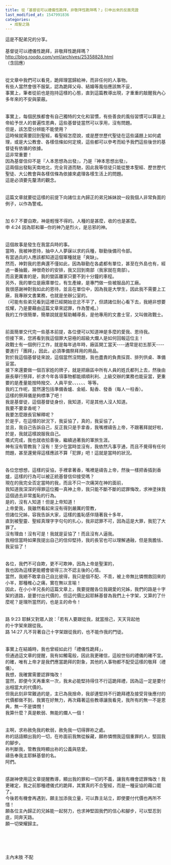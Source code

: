 ```yaml
---
title: 從「基督徒可以禮儀性跪拜，非敬拜性跪拜嗎？」引申出來的反面見證
last_modified_at: 1547991836
categories:
  - 成聖之路
---
```


這是不配弟兄的分享。<br><br><!--more-->基督徒可以禮儀性跪拜，非敬拜性跪拜嗎？<br>http://blog.roodo.com/yml/archives/25358828.html<br>（含回應）<br><br><br>從文章中我們可以看見，跪拜理當歸給神，而非任何的人事物。<br>有些人當然會很不服氣，認為跪拜父母、結婚等風俗應該無不妥，<br>事實上，筆者從前也是抱持這樣的心態，直到這篇教導出現，才重重的敲醒我內心多年來的不安與蒙蔽。<br><br><br>事實上，每個民族都會有自己獨特的文化和習慣，有些善良的風俗習慣可以算是上帝給予世人的普遍性恩典，這些基督徒當然可以享用，沒有問題。<br>但是，該怎麼分辨能不能使用？<br>這時候就需要回到聖經，看聖經怎麼說，或是歷世歷代聖徒在這些議題上如何處理，或是大公教會、各樣信條如何定規，這些都可以參考而給予我們這些後世的基督徒有依循的依據。<br>這非常重要！<br>因為基督信仰不是『人本思想為出發』，乃是『神本思想出發』，<br>這兩個出發點天南地北，完全背道而馳，因此我等信徒只能從整本聖經、歷世歷代聖徒、大公教會與各樣信條為依據來處理各樣生活上的問題。<br>這是必須要先釐清的觀念。<br><br><br>這篇文章就要從這樣的前提下向諸位主內歸正的弟兄姊妹說一段我個人非常負面的例子，以作為警戒。<br>  <br><br>  加 6:7 不要自欺，神是輕慢不得的。人種的是甚麼，收的也是甚麼。<br>  申 4:24 因為耶和華─你的神乃是烈火，是忌邪的神。<br><br><br>這個故事是發生在我當兵時的事。<br>當時，我被神恩待，抽中人人夢寐以求的兵種，聯勤後備司令部。<br>有當過兵的人應該都知道這個軍種就是「爽缺」。<br>然而，神對我的恩典還不僅如此，因為聯勤在各處都有單位，甚至在外島也有，經過一番抽籤，神很奇妙的安排，我又回到南部（我家就在南部）。<br>而且更厲害的是，我的營區離家只要不到十分鐘的車程。<br>另外，我的單位是廠庫單位，有生產線，是專門做一些被服品的工廠。<br>我很感謝神對我如此的恩待，並且在單位中，因為我是大學生，因此我不需要上工廠，我專辦文書業務，也就是坐辦公室的。<br>（可能有些弟兄看到這裡已經開始忿忿不平了，但請諸位耐心看下去，我絕非想要炫耀，乃是要藉由這篇文章來認罪，作為警戒。）<br>我的工作很簡單，簡單說就是幫助輔導長，是他專用的文書士官，又叫做政戰士。<br><br><br>前面簡單交代完一些基本前提，各位便可以知道神是多麼的愛我、恩待我。<br>但接下來，您將看到我這個罪大惡極的超級大爛人是如何回報這位主！<br>政戰士有一個例行工作，就是每年過年時，廠區開工當天----通常是初五那天----要進行「團拜」，因此，必須準備祭拜用的用品。<br>對於我這個基督徒來說，這個當然沒問題，我也盡責的負責採買、排列供桌、準備妥當。<br>接下來還要做一個百家姓的牌子，就是把廠區中所有人員的姓氏都列上去，然後由廠長舉行祭拜，祈求今年各項事物都能順順利利、上級交辦的業務也能妥當，更重要的是產量能按時撥交、人員平安、、、、、、等等。<br>我的工作呢，當然還包括準備香爐、金紙、點香、發香（每人一柱香）。<br>這樣的祭拜儀是夠標準了吧！<br>我是基督徒，這個基督徒身份，我知道，可是其他人沒人知道。<br>我要不要拿香呢？<br>我要怎麼跟長官解釋呢？<br>於是乎，在這樣的狀況下，我妥協了，真的，我妥協了，<br>並且，我自己告訴自己，反正我只是手拿香，我嘴裡禱告上帝，不跟著拜就好啦，<br>於是，我就這樣說服我自己。<br>儀式完成，我也就收拾善後，繼續過著我的軍旅生涯。<br>神有沒有管教我？沒有！至少在當時並沒有，我依然凡事亨通，而且不覺得有任何問題，甚至還覺得這樣應該不算「犯罪」吧！這就是當時的狀況。<br><br><br>各位您想想，這樣的妥協，手裡拿著香，嘴裡是禱告上帝，然後一樣把香插到香爐，這樣的行為可以被正統基督信仰接受嗎？<br>現在的我完全否定當時的我，而且不只一次痛哭在神的面前，<br>我知道我深深的得罪這位獨一真神上帝，我只能不斷不斷的認罪悔改，求神塗抹我這個過去非常羞恥的行為。<br>是的，沒有人知道！但是上帝知道！<br>上帝愛我，我雖然看起來沒有得到嚴厲的管教，<br>但諸位兄姊，容我告訴大家，這樣的羞恥感伴隨著我十多年，<br>直到被聖靈、聖經真理字字句句的扎心，我非認罪不可，因為這是大罪，我犯了大罪了。<br>沒有理由！沒有可是！我就是妥協了！而且沒有人逼我。<br>我相信當時如果我提出自己的信仰堅持，我的長官也可以理解通融，但是我膽怯、我妥協了！<br><br><br>各位，我們不可自欺，更不可欺神，因為上帝是聖潔的，<br>我也因為這樣更能體會彼得三次不認主後的心情。<br>當然，我絕不敢拿自己自比彼得，我只是個不配、不乖，被上帝無比憐憫救回來的小羊，那種椎心之痛，實在無以言喻！<br>因此，在小小羊兄長的這篇文章上，我要提醒各位我親愛的兄姊，我們的路是十字架的道路，是要付出代價的，但這代價比起耶穌基督為我們上十字架，又算的了什麼呢？是理所當然的，也是主的命令！<br><br><br>  路 9:23 耶穌又對眾人說：「若有人要跟從我，就當捨己，天天背起他<br>         的十字架來跟從我。<br>  路 14:27 凡不背著自己十字架跟從我的，也不能作我的門徒。<br><br><br>事實上在結婚時，我也曾經如此行「禮儀性跪拜」，<br>但通過這文章的提醒，我有如觸電般，因此我更確信，這般世俗的禮儀的確不宜。的確，唯有上帝才是我們應當跪拜的對象，其他的人事物都不配受這樣的敬拜（禮儀）。<br>我想，我確實需要認罪悔改！<br>當然，即便今天再重來一次，我未必能堅持得住不行這跪拜禮，因為這一定是要付出相當大的代價的。<br>但我此刻非常難過的是，主已為我捨命，我卻連堅持不行跪拜禮及接受背後應付的代價都做不到，我實在好無力，再次藉著這些教導讓我看見，我所有的無一不是恩典，無一不是憐憫！<br>我算什麼？真是軟弱、無能的爛人一個！<br><br><br>主啊，求祢赦免我的軟弱，赦免我一切得罪祢之處。<br>祢的話語顯出我的一切，在祢面前我無從躲藏，願祢憐憫我這個重罪的人，堅固我的腳步。<br>祢判斷我，管教我時顯出祢的公義與慈愛。<br>禱告奉我主耶穌基督的名。<br>阿們。<br><br><br>感謝神使用這文章提醒教導，顯出我的罪和一切的不義，讓我有機會認罪悔改！我更確定，我之前那種禮儀式的跪拜，其實真的不合聖經，而是一種妥協的藉口罷了。<br>今後若有機會再遇到，願主加添我立量，可以靠主站立，即使要付代價也再所不惜！<br>願各位主內歸正的兄姊能一起努力，也求神堅固我們的信心和腳步，可以堅忍到底，同奔天路。<br>願一切榮耀歸主。<br><br><br><br><br><br>                             主內末肢 不配<br><br><br><br><br><br><br>
